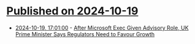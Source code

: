 # [Published on 2024-10-19](index.md)

* [2024-10-19, 17:01:00](https://soylentnews.org/article.pl?sid=24/10/18/0258259&from=rss) - [After Microsoft Exec Given Advisory Role, UK Prime Minister Says Regulators Need to Favour Growth](https://soylentnews.org/article.pl?sid=24/10/18/0258259&from=rss)
